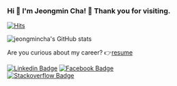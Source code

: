### Hi 👋 I'm Jeongmin Cha! 🤗 Thank you for visiting. 

[![Hits](https://hits.seeyoufarm.com/api/count/incr/badge.svg?url=https%3A%2F%2Fgithub.com%2Fjeongmincha)](https://hits.seeyoufarm.com)

![jeongmincha's GitHub stats](https://github-readme-stats-jeongmincha.vercel.app/api?username=jeongmincha&show_icons=true&bg_color=30,e96443,904e95&title_color=fff&text_color=fff)

Are you curious about my career? 👉[resume](https://github.com/jeongmincha/resume/blob/master/pdf/jeongmincha-resume.pdf)
  
[![Linkedin Badge](https://img.shields.io/badge/-LinkedIn-blue?style=flat-square&logo=Linkedin&logoColor=white&link=https://www.linkedin.com/in/jeongmincha/)](https://www.linkedin.com/in/jeongmincha/)
[![Facebook Badge](https://img.shields.io/badge/facebook-1877f2?style=flat-square&logo=facebook&logoColor=white&link=https://www.facebook.com/cjm9236)](https://www.facebook.com/cjm9236)               
[![Stackoverflow Badge](https://img.shields.io/badge/-Stackoverflow-black?style=flat-square&logo=stackoverflow&link=https://stackoverflow.com/users/3241257/jeongmin-cha)](https://stackoverflow.com/users/3241257/jeongmin-cha)

<!--
- 🔭 I’m currently working on ...
- 🌱 I’m currently learning ...
- 👯 I’m looking to collaborate on ...
- 🤔 I’m looking for help with ...
- 💬 Ask me about ...
- 📫 How to reach me: ...
- 😄 Pronouns: ...
- ⚡ Fun fact: ...
-->
